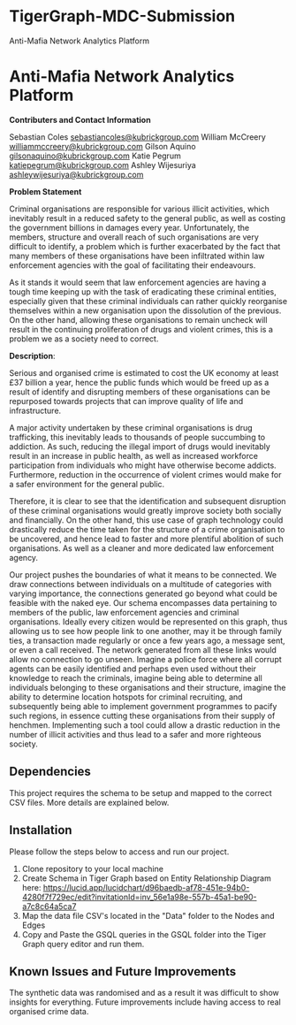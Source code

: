 # TigerGraph-MDC-Submission
Anti-Mafia Network Analytics Platform


# Anti-Mafia Network Analytics Platform
**Contributers and Contact Information**

Sebastian Coles sebastiancoles@kubrickgroup.com
William McCreery williammccreery@kubrickgroup.com
Gilson Aquino gilsonaquino@kubrickgroup.com
Katie Pegrum katiepegrum@kubrickgroup.com
Ashley Wijesuriya ashleywijesuriya@kubrickgroup.com


**Problem Statement**

Criminal organisations are responsible for various illicit activities, which inevitably result in a reduced safety to the general public, as well as costing the government billions in damages every year. Unfortunately, the members, structure and overall reach of such organisations are very difficult to identify, a problem which is further exacerbated by the fact that many members of these organisations have been infiltrated within law enforcement agencies with the goal of facilitating their endeavours.

As it stands it would seem that law enforcement agencies are having a tough time keeping up with the task of eradicating these criminal entities, especially given that these criminal individuals can rather quickly reorganise themselves within a new organisation upon the dissolution of the previous. On the other hand, allowing these organisations to remain uncheck will result in the continuing proliferation of drugs and violent crimes, this is a problem we as a society need to correct.

**Description**: 

Serious and organised crime is estimated to cost the UK economy at least £37 billion a year, hence the public funds which would be freed up as a result of identify and disrupting members of these organisations can be repurposed towards projects that can improve quality of life and infrastructure.

A major activity undertaken by these criminal organisations  is drug trafficking, this inevitably leads to thousands of people succumbing to addiction. As such, reducing the illegal import of drugs would inevitably result in an increase in public health, as well as increased workforce participation from individuals who might have otherwise become addicts. Furthermore, reduction in the occurrence of violent crimes would make for a safer environment for the general public.

Therefore, it is clear to see that the identification and subsequent disruption of these criminal organisations would greatly improve society both socially and financially. On the other hand, this use case of graph technology could drastically reduce the time taken for the structure of a crime organisation to be uncovered, and hence lead to faster and more plentiful abolition of such organisations. As well as a cleaner and more dedicated law enforcement agency.

Our project pushes the boundaries of what it means to be connected. We draw connections between individuals on a multitude of categories with varying importance, the connections generated go beyond what could be feasible with the naked eye.
Our schema encompasses data pertaining to members of the public, law enforcement agencies and criminal organisations. Ideally every citizen would be represented on this graph, thus allowing us to see how people link to one another, may it be through family ties, a transaction made regularly or once a few years ago, a message sent, or even a call received. The network generated from all these links would allow no connection to go unseen. 
Imagine a police force where all corrupt agents can be easily identified and perhaps even used without their knowledge to reach the criminals, imagine being able to determine all individuals belonging to these organisations and their structure, imagine the ability to determine location hotspots for criminal recruiting, and subsequently being able to implement government programmes to pacify such regions, in essence cutting these organisations from their supply of henchmen.
Implementing such a tool could allow a drastic reduction in the number of illicit activities and thus lead to a safer and more righteous society.


## Dependencies

This project requires the schema to be setup and mapped to the correct CSV files. More details are explained below.

## Installation

Please follow the steps below to access and run our project.

1. Clone repository to your local machine
2. Create Schema in Tiger Graph based on Entity Relationship Diagram here: https://lucid.app/lucidchart/d96baedb-af78-451e-94b0-4280f7f729ec/edit?invitationId=inv_56e1a98e-557b-45a1-be90-a7c8c64a5ca7
3. Map the data file CSV's located in the "Data" folder to the Nodes and Edges
4. Copy and Paste the GSQL queries in the GSQL folder into the Tiger Graph query editor and run them.

## Known Issues and Future Improvements

The synthetic data was randomised and as a result it was difficult to show insights for everything. Future improvements include having access to real organised crime data. 
